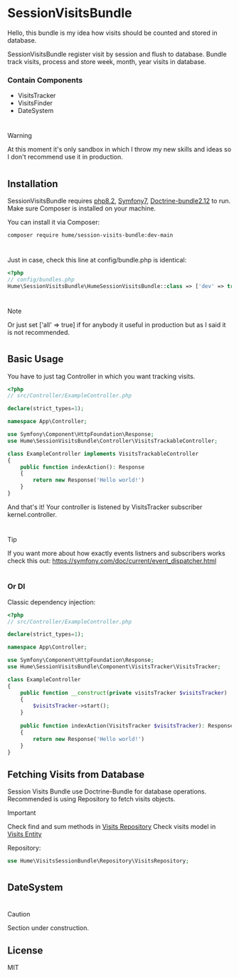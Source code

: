 # SessionVisitsBundle

Hello, this bundle is my idea how visits should be counted and stored in database.

SessionVisitsBundle register visit by session and flush to database.
Bundle track visits, process and store week, month, year visits in database.

### Contain Components
- VisitsTracker
- VisitsFinder
- DateSystem

#
#
> [!WARNING]
> At this moment it's only sandbox in which I throw my new skills and ideas so I don't recommend use it in production.

#
#

## Installation

SessionVisitsBundle requires [php8.2](https://www.php.net/), [Symfony7](https://www.symfony.com/), [Doctrine-bundle2.12](https://www.php.net/) to run.
Make sure Composer is installed on your machine.

You can install it via Composer:
``` sh
composer require hume/session-visits-bundle:dev-main
```
#
#
Just in case, check this line at config/bundle.php is identical:
``` php
<?php
// config/bundles.php
Hume\SessionVisitsBundle\HumeSessionVisitsBundle::class => ['dev' => true, 'test' => true],
```
#
> [!NOTE]
> Or just set ['all' => true] if for anybody it useful in production but as I said it is not recommended.
#
#

## Basic Usage
You have to just tag Controller in which you want tracking visits.
``` php
<?php
// src/Controller/ExampleController.php

declare(strict_types=1);

namespace App\Controller;

use Symfony\Component\HttpFoundation\Response;
use Hume\SessionVisitsBundle\Controller\VisitsTrackableController;

class ExampleController implements VisitsTrackableController
{
    public function indexAction(): Response
    {
        return new Response('Hello world!')
    }
}
```

And that's it! Your controller is listened by VisitsTracker subscriber kernel.controller.
#
#
> [!TIP]
> If you want more about how exactly events listners and subscribers works check this out:
> https://symfony.com/doc/current/event_dispatcher.html
#
#

### Or DI
Classic dependency injection:
``` php
<?php
// src/Controller/ExampleController.php

declare(strict_types=1);

namespace App\Controller;

use Symfony\Component\HttpFoundation\Response;
use Hume\SessionVisitsBundle\Component\VisitsTracker\VisitsTracker;

class ExampleController
{
    public function __construct(private visitsTracker $visitsTracker)
    {
        $visitsTracker->start();
    }
    
    public function indexAction(VisitsTracker $visitsTracker): Response
    {
        return new Response('Hello world!')
    }
}
```

## Fetching Visits from Database

Session Visits Bundle use Doctrine-Bundle for database operations.
Recommended is using Repository to fetch visits objects.

> [!IMPORTANT]
> Check find and sum methods in [Visits Repository](src/Repository/VisitsRepositry.php)
> Check visits model in [Visits Entity](src/Entity/Visits.php)

Repository:
``` php
use Hume\VisitsSessionBundle\Repository\VisitsRepository;
```
#
#

## DateSystem
#
> [!CAUTION]
> Section under construction.


## License

MIT

